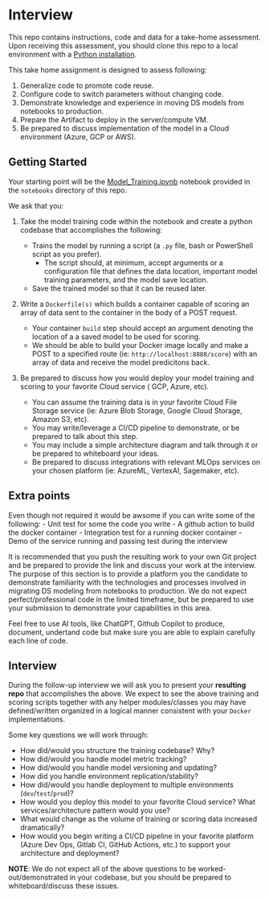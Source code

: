 # Interview

This repo contains instructions, code and data for a take-home assessment.
Upon receiving this assessment, you should clone this repo to a local
environment with a [Python installation](https://www.python.org/downloads/).

This take home assignment is designed to assess following:

1. Generalize code to promote code reuse.
2. Configure code to switch parameters without changing code.
3. Demonstrate knowledge and experience in moving DS models from notebooks to production.
4. Prepare the Artifact to deploy in the server/compute VM.
5. Be prepared to discuss implementation of the model in a Cloud environment (Azure, GCP or AWS).

## Getting Started

Your starting point will be the [Model_Training.ipynb](notebooks/MLE_Interview_DS.ipynb) notebook provided in
the `notebooks` directory of this repo.

We ask that you:

1.  Take the model training code within the notebook
    and create a python codebase that accomplishes the following:

    - Trains the model by running a script (a `.py` file, bash or PowerShell script
      as you prefer).
      - The script should, at minimum, accept arguments or
        a configuration file that defines the data location, important model training
        parameters, and the model save location.
    - Save the trained model so that it can be reused later.

2.  Write a `Dockerfile(s)` which builds a container capable of scoring
    an array of data sent to the container in the body of a POST request.

    - Your container `build` step should accept an argument denoting the location
      of a a saved model to be used for scoring.
    - We should be able to build your Docker image locally and make a POST
      to a specified route (ie: `http://localhost:8888/score`) with an
      array of data and receive the model predicitons back.

3.  Be prepared to discuss how you would deploy your model training and scoring
    to your favorite Cloud service ( GCP, Azure, etc).

    - You can assume the training data is in your favorite Cloud File Storage service
      (ie: Azure Blob Storage, Google Cloud Storage, Amazon S3, etc).
    - You may write/leverage a CI/CD pipeline to demonstrate, or be prepared to
      talk about this step.
    - You may include a simple architecture diagram and talk through it or be prepared
      to whiteboard your ideas.
    - Be prepared to discuss integrations with relevant MLOps services on your chosen
      platform (ie: AzureML, VertexAI, Sagemaker, etc).

## Extra points 
Even though not required it would be awsome if you can write some of the following:
    - Unit test for some the code you write
    - A github action to build the docker container
    - Integration test for a running docker container
    - Demo of the service running and passing test during the interview


It is recommended that you push the resulting work to your own Git project and
be prepared to provide the link and discuss your work at the interview. The purpose of this
section is to provide a platform you the candidate to demonstrate familiarity with the technologies
and processes involved in migrating DS modeling from notebooks to production. We do not expect
perfect/professional code in the limited timeframe, but be prepared to use your submission to
demonstrate your capabilities in this area.

Feel free to use AI tools, like ChatGPT, Github Copilot to produce, document, undertand code but make
sure you are able to explain carefully each line of code.

## Interview

During the follow-up interview we will ask you to present your
<b>resulting repo</b> that accomplishes the above. We expect to see
the above training and scoring scripts together with any helper
modules/classes you may have defined/written organized in a logical
manner consistent with your `Docker` implementations.

Some key questions we will work through:

- How did/would you structure the training codebase? Why?
- How did/would you handle model metric tracking?
- How did/would you handle model versioning and updating?
- How did you handle environment replication/stability?
- How did/would you handle deployment to multiple environments (`dev`/`test`/`prod`)?
- How would you deploy this model to your favorite Cloud service? What services/architecture pattern would you use?
- What would change as the volume of training or scoring data increased dramatically?
- How would you begin writing a CI/CD pipeline in your favorite platform (Azure Dev Ops, Gitlab CI, GitHub Actions, etc.)
  to support your architecture and deployment?

**NOTE**: We do not expect all of the above questions to be worked-out/demonstrated
in your codebase, but you should be prepared to whiteboard/discuss these issues.
